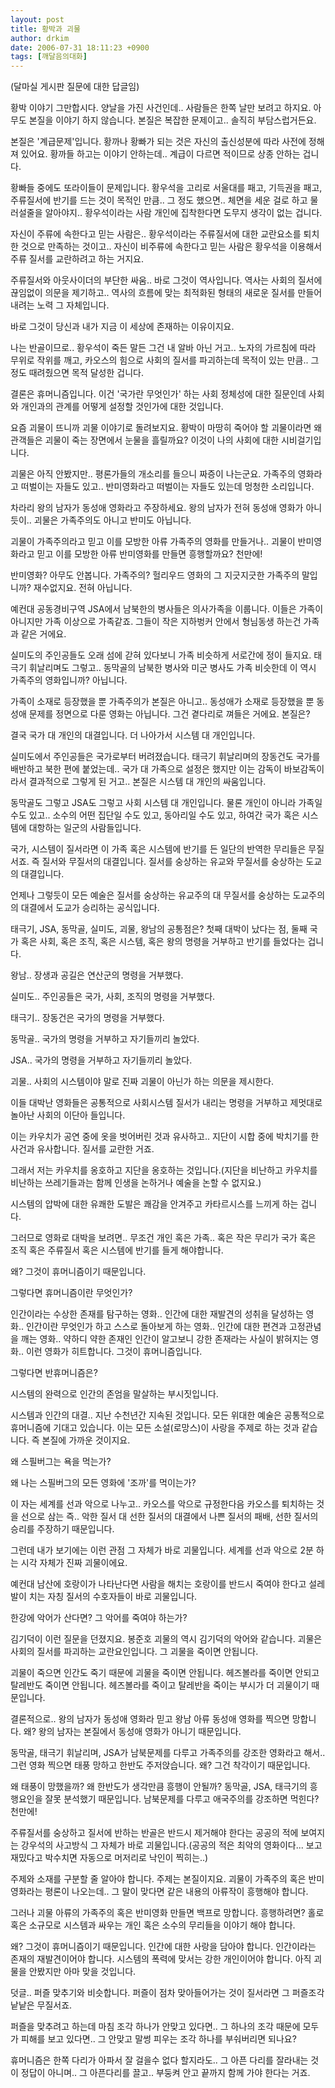 ```yaml
---
layout: post
title: 황박과 괴물
author: drkim
date: 2006-07-31 18:11:23 +0900
tags: [깨달음의대화]
---
```

(달마실 게시판 질문에 대한 답글임)
  

  
황박 이야기 그만합시다. 양날을 가진 사건인데.. 사람들은 한쪽 날만 보려고 하지요. 아무도 본질을 이야기 하지 않습니다. 본질은 복잡한 문제이고.. 솔직히 부담스럽거든요. 
  

  
본질은 '계급문제'입니다. 황까나 황빠가 되는 것은 자신의 출신성분에 따라 사전에 정해져 있어요. 황까들 하고는 이야기 안하는데.. 계급이 다르면 적이므로 상종 안하는 겁니다. 
  

  
황빠들 중에도 또라이들이 문제입니다. 황우석을 고리로 서울대를 패고, 기득권을 패고, 주류질서에 반기를 드는 것이 목적인 만큼.. 그 정도 했으면.. 체면을 세운 걸로 하고 물러설줄을 알아야지.. 황우석이라는 사람 개인에 집착한다면 도무지 생각이 없는 겁니다.
  

  
자신이 주류에 속한다고 믿는 사람은.. 황우석이라는 주류질서에 대한 교란요소를 퇴치한 것으로 만족하는 것이고.. 자신이 비주류에 속한다고 믿는 사람은 황우석을 이용해서 주류 질서를 교란하려고 하는 거지요. 
  

  
주류질서와 아웃사이더의 부단한 싸움.. 바로 그것이 역사입니다. 역사는 사회의 질서에 끊임없이 의문을 제기하고.. 역사의 흐름에 맞는 최적화된 형태의 새로운 질서를 만들어 내려는 노력 그 자체입니다. 
  

  
바로 그것이 당신과 내가 지금 이 세상에 존재하는 이유이지요.
  

  
나는 반골이므로.. 황우석이 죽든 말든 그건 내 알바 아닌 거고.. 노자의 가르침에 따라 무위로 작위를 깨고, 카오스의 힘으로 사회의 질서를 파괴하는데 목적이 있는 만큼.. 그 정도 때려줬으면 목적 달성한 겁니다. 
  

  
결론은 휴머니즘입니다. 이건 '국가란 무엇인가' 하는 사회 정체성에 대한 질문인데 사회와 개인과의 관계를 어떻게 설정할 것인가에 대한 것입니다. 
  

  
요즘 괴물이 뜨니까 괴물 이야기로 돌려보지요. 황박이 마땅히 죽어야 할 괴물이라면 왜 관객들은 괴물이 죽는 장면에서 눈물을 흘릴까요? 이것이 나의 사회에 대한 시비걸기입니다. 
  

  
괴물은 아직 안봤지만.. 평론가들의 개소리를 들으니 짜증이 나는군요. 가족주의 영화라고 떠벌이는 자들도 있고.. 반미영화라고 떠벌이는 자들도 있는데 멍청한 소리입니다. 
  

  
차라리 왕의 남자가 동성애 영화라고 주장하세요. 왕의 남자가 전혀 동성애 영화가 아니듯이.. 괴물은 가족주의도 아니고 반미도 아닙니다. 
  

  
괴물이 가족주의라고 믿고 이를 모방한 아류 가족주의 영화를 만들거나.. 괴물이 반미영화라고 믿고 이를 모방한 아류 반미영화를 만들면 흥행할까요? 천만에!
  

  
반미영화? 아무도 안봅니다. 가족주의? 헐리우드 영화의 그 지긋지긋한 가족주의 말입니까? 재수없지요. 전혀 아닙니다. 
  

  
예컨대 공동경비구역 JSA에서 남북한의 병사들은 의사가족을 이룹니다. 이들은 가족이 아니지만 가족 이상으로 가족같죠. 그들이 작은 지하벙커 안에서 형님동생 하는건 가족과 같은 거에요.
  

  
실미도의 주인공들도 오래 섬에 갇혀 있다보니 가족 비슷하게 서로간에 정이 들지요. 태극기 휘날리며도 그렇고.. 동막골의 남북한 병사와 미군 병사도 가족 비슷한데 이 역시 가족주의 영화입니까? 아닙니다. 
  

  
가족이 소재로 등장했을 뿐 가족주의가 본질은 아니고.. 동성애가 소재로 등장했을 뿐 동성애 문제를 정면으로 다룬 영화는 아닙니다. 그건 곁다리로 껴들은 거에요. 본질은?
  

  
결국 국가 대 개인의 대결입니다. 더 나아가서 시스템 대 개인입니다. 
  

  
실미도에서 주인공들은 국가로부터 버려졌습니다. 태극기 휘날리며의 장동건도 국가를 배반하고 북한 편에 붙었는데.. 국가 대 가족으로 설정은 했지만 이는 감독이 바보감독이라서 결과적으로 그렇게 된 거고.. 본질은 시스템 대 개인의 싸움입니다.
  

  
동막골도 그렇고 JSA도 그렇고 사회 시스템 대 개인입니다. 물론 개인이 아니라 가족일 수도 있고.. 소수의 어떤 집단일 수도 있고, 동아리일 수도 있고, 하여간 국가 혹은 시스템에 대항하는 일군의 사람들입니다. 
  

  
국가, 시스템이 질서라면 이 가족 혹은 시스템에 반기를 든 일단의 반역한 무리들은 무질서죠. 즉 질서와 무질서의 대결입니다. 질서를 숭상하는 유교와 무질서를 숭상하는 도교의 대결입니다. 
  

  
언제나 그렇듯이 모든 예술은 질서를 숭상하는 유교주의 대 무질서를 숭상하는 도교주의의 대결에서 도교가 승리하는 공식입니다. 
  

  
태극기, JSA, 동막골, 실미도, 괴물, 왕남의 공통점은? 첫째 대박이 났다는 점, 둘째 국가 혹은 사회, 혹은 조직, 혹은 시스템, 혹은 왕의 명령을 거부하고 반기를 들었다는 겁니다.
  

  
왕남.. 장생과 공길은 연산군의 명령을 거부했다. 
  
실미도.. 주인공들은 국가, 사회, 조직의 명령을 거부했다.
  
태극기.. 장동건은 국가의 명령을 거부했다.
  
동막골.. 국가의 명령을 거부하고 자기들끼리 놀았다.
  
JSA.. 국가의 명령을 거부하고 자기들끼리 놀았다.
  
괴물.. 사회의 시스템이야 말로 진짜 괴물이 아닌가 하는 의문을 제시한다. 
  

  
이들 대박난 영화들은 공통적으로 사회시스템 질서가 내리는 명령을 거부하고 제멋대로 놀아난 사회의 이단아 들입니다. 
  

  
이는 카우치가 공연 중에 옷을 벗어버린 것과 유사하고.. 지단이 시합 중에 박치기를 한 사건과 유사합니다. 질서를 교란한 거죠.
  

  
그래서 저는 카우치를 옹호하고 지단을 옹호하는 것입니다.(지단을 비난하고 카우치를 비난하는 쓰레기들과는 함께 인생을 논하거나 예술을 논할 수 없지요.)
  

  
시스템의 압박에 대한 유쾌한 도발은 쾌감을 안겨주고 카타르시스를 느끼게 하는 겁니다. 
  

  
그러므로 영화로 대박을 보려면.. 무조건 개인 혹은 가족.. 혹은 작은 무리가 국가 혹은 조직 혹은 주류질서 혹은 시스템에 반기를 들게 해야합니다. 
  

  
왜? 그것이 휴머니즘이기 때문입니다. 
  
그렇다면 휴머니즘이란 무엇인가?
  

  
인간이라는 수상한 존재를 탐구하는 영화.. 인간에 대한 재발견의 성취을 달성하는 영화.. 인간이란 무엇인가 하고 스스로 돌아보게 하는 영화.. 인간에 대한 편견과 고정관념을 깨는 영화.. 약하디 약한 존재인 인간이 알고보니 강한 존재라는 사실이 밝혀지는 영화.. 이런 영화가 히트합니다. 그것이 휴머니즘입니다. 
  

  
그렇다면 반휴머니즘은? 
  
시스템의 완력으로 인간의 존엄을 말살하는 부시짓입니다. 
  

  
시스템과 인간의 대결.. 지난 수천년간 지속된 것입니다. 모든 위대한 예술은 공통적으로 휴머니즘에 기대고 있습니다. 이는 모든 소설(로망스)이 사랑을 주제로 하는 것과 같습니다. 즉 본질에 가까운 것이지요. 
  

  
왜 스필버그는 욕을 먹는가? 
  
왜 나는 스필버그의 모든 영화에 '조까'를 먹이는가? 
  

  
이 자는 세계를 선과 악으로 나누고.. 카오스를 악으로 규정한다음 카오스를 퇴치하는 것을 선으로 삼는 즉.. 악한 질서 대 선한 질서의 대결에서 나쁜 질서의 패배, 선한 질서의 승리를 주장하기 때문입니다. 
  

  
그런데 내가 보기에는 이런 관점 그 자체가 바로 괴물입니다. 세계를 선과 악으로 2분 하는 시각 자체가 진짜 괴물이에요. 
  

  
예컨대 남산에 호랑이가 나타난다면 사람을 해치는 호랑이를 반드시 죽여야 한다고 설레발이 치는 자칭 질서의 수호자들이 바로 괴물입니다. 
  

  
한강에 악어가 산다면? 그 악어를 죽여야 하는가? 
  

  
김기덕이 이런 질문을 던졌지요. 봉준호 괴물의 역시 김기덕의 악어와 같습니다. 괴물은 사회의 질서를 파괴하는 교란요인입니다. 그 괴물을 죽이면 안됩니다. 
  

  
괴물이 죽으면 인간도 죽기 때문에 괴물을 죽이면 안됩니다. 헤즈볼라를 죽이면 안되고 탈레반도 죽이면 안됩니다. 헤즈볼라를 죽이고 탈레반을 죽이는 부시가 더 괴물이기 때문입니다. 
  

  
결론적으로.. 왕의 남자가 동성애 영화라 믿고 왕남 아류 동성애 영화를 찍으면 망합니다. 왜? 왕의 남자는 본질에서 동성애 영화가 아니기 때문입니다.
  

  
동막골, 태극기 휘날리며, JSA가 남북문제를 다루고 가족주의를 강조한 영화라고 해서.. 그런 영화 찍으면 태풍 망하고 한반도 주저앉습니다. 왜? 그건 착각이기 때문입니다. 
  

  
왜 태풍이 망했을까? 왜 한반도가 생각만큼 흥행이 안될까? 동막골, JSA, 태극기의 흥행요인을 잘못 분석했기 때문입니다. 남북문제를 다루고 애국주의를 강조하면 먹힌다? 천만에! 
  

  
주류질서를 숭상하고 질서에 반하는 반골은 반드시 제거해야 한다는 공공의 적에 보여지는 강우석의 사고방식 그 자체가 바로 괴물입니다.(공공의 적은 최악의 영화이다... 보고 재밌다고 박수치면 자동으로 머저리로 낙인이 찍히는..)
  

  
주제와 소재를 구분할 줄 알아야 합니다. 주제는 본질이지요. 괴물이 가족주의 혹은 반미영화라는 평론이 나오는데.. 그 말이 맞다면 같은 내용의 아류작이 흥행해야 합니다. 
  

  
그러나 괴물 아류의 가족주의 혹은 반미영화 만들면 백프로 망합니다. 흥행하려면? 홀로 혹은 소규모로 시스템과 싸우는 개인 혹은 소수의 무리들을 이야기 해야 합니다. 
  

  
왜? 그것이 휴머니즘이기 때문입니다. 인간에 대한 사랑을 담아야 합니다. 인간이라는 존재의 재발견이어야 합니다. 시스템의 폭력에 맞서는 강한 개인이어야 합니다. 아직 괴물을 안봤지만 아마 맞을 것입니다. 
  

  

  
덧글.. 퍼즐 맞추기와 비슷합니다. 퍼즐이 점차 맞아들어가는 것이 질서라면 그 퍼즐조각 낱낱은 무질서죠. 
  

  
퍼즐을 맞추려고 하는데 마침 조각 하나가 안맞고 있다면.. 그 하나의 조각 때문에 모두가 피해를 보고 있다면.. 그 안맞고 말썽 피우는 조각 하나를 부숴버리면 되나요?
  

  
휴머니즘은 한쪽 다리가 아파서 잘 걸을수 없다 할지라도.. 그 아픈 다리를 잘라내는 것이 정답이 아니며.. 그 아픈다리를 끌고.. 부둥켜 안고 끝까지 함께 가야 한다는 거죠.